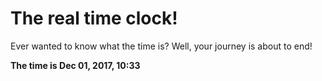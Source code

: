 # The real time clock!

Ever wanted to know what the time is? Well, your journey is about to end!

**The time is Dec 01, 2017, 10:33**
